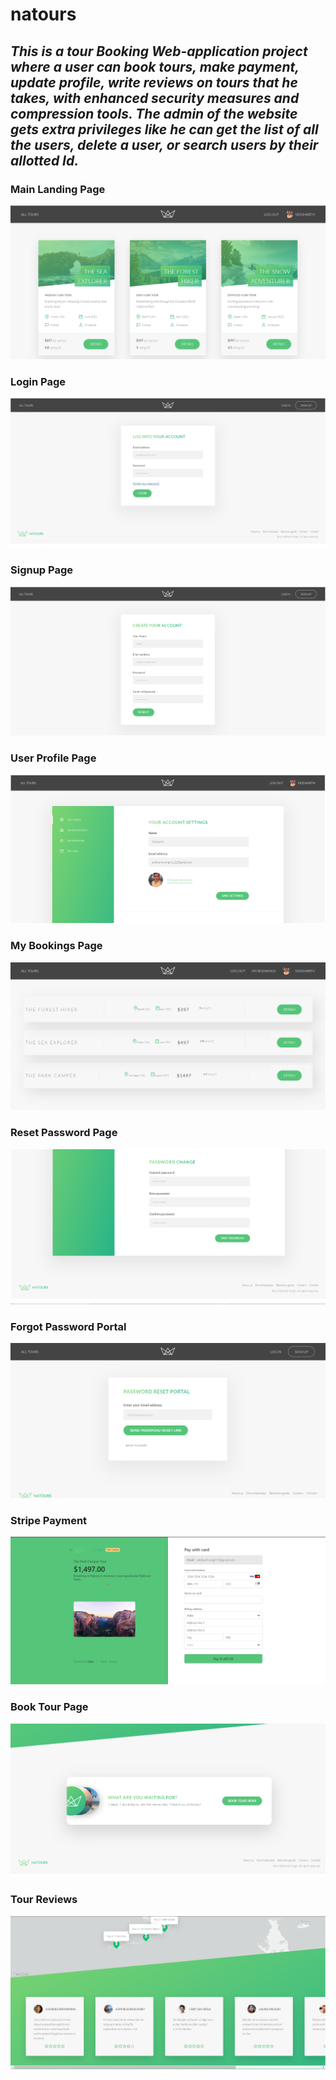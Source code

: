 # natours

## *This is a tour Booking Web-application project where a user can book tours, make payment, update profile, write reviews on tours that he takes, with enhanced security measures and compression tools. The admin of the website gets extra privileges like he can get the list of all the users, delete a user, or search users by their allotted Id.*

### Main Landing Page
![](images/natours-main.png)

### Login Page
![](images/natours-login.png)

### Signup Page
![](images/natours-signup.png)

### User Profile Page
![](images/natours-userProfile.png)

### My Bookings Page
![](images/natours-myBookings.png)

### Reset Password Page
![](images/natours-resetPassword.png)

### Forgot Password Portal
![](images/natours-forgotPassword.png)

### Stripe Payment
![](images/natours-stripe.png)

### Book Tour Page
![](images/natours-bookTour.png)

### Tour Reviews
![](images/natours-reviews.png)
